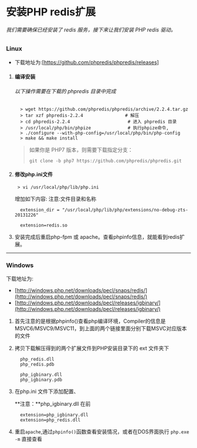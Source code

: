 # 安装PHP  redis扩展
###### 我们需要确保已经安装了 redis 服务，接下来让我们安装 PHP redis 驱动。
### Linux

- 下载地址为:[https://github.com/phpredis/phpredis/releases]

1. #### 编译安装

   ###### 以下操作需要在下载的 phpredis 目录中完成

   ```
     > wget https://github.com/phpredis/phpredis/archive/2.2.4.tar.gz
     > tar xzf phpredis-2.2.4				 # 解压
     > cd phpredis-2.2.4                      # 进入 phpredis 目录
     > /usr/local/php/bin/phpize              # 执行phpize命令,
     > ./configure --with-php-config=/usr/local/php/bin/php-config
     > make && make install
   ```

    > 如果你是 PHP7 版本，则需要下载指定分支：
    >
    > ```
    > git clone -b php7 https://github.com/phpredis/phpredis.git
    > ```

2. #### 修改php.ini文件

   ```
    > vi /usr/local/php/lib/php.ini
   ```

   增加如下内容:
    注意:文件目录和名称

   ```
     extension_dir = "/usr/local/php/lib/php/extensions/no-debug-zts-20131226"

     extension=redis.so
   ```

3. 安装完成后重启php-fpm 或 apache。查看phpinfo信息，就能看到redis扩展。

------
### Windows

下载地址为:

- [http://windows.php.net/downloads/pecl/snaps/redis/](http://windows.php.net/downloads/pecl/snaps/redis/)
- [http://windows.php.net/downloads/pecl/releases/igbinary/](http://windows.php.net/downloads/pecl/releases/igbinary/)

1. 首先注意的是根据phpinfo()查看php编译环境，Compiler的信息是MSVC6/MSVC9/MSVC11，到上面的两个链接里面分别下载MSVC对应版本的文件

2. 拷贝下载解压得到的两个扩展文件到PHP安装目录下的 ext 文件夹下

   ```
     php_redis.dll
     php_redis.pdb

     php_igbinary.dll
     php_igbinary.pdb
   ```

3. 在php.ini 文件下添加配置、

   **注意：**php_igbinary.dll 在前

   ```
     extension=php_igbinary.dll
     extension=php_redis.dll
   ```

4. 重启`apache`,通过`phpinfo()`函数查看安装情况，或者在DOS界面执行 `php.exe -m` 直接查看
